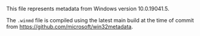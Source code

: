 This file represents metadata from Windows version 10.0.19041.5.

The `.winmd` file is compiled using the latest main build at the time of commit from
<https://github.com/microsoft/win32metadata>.
